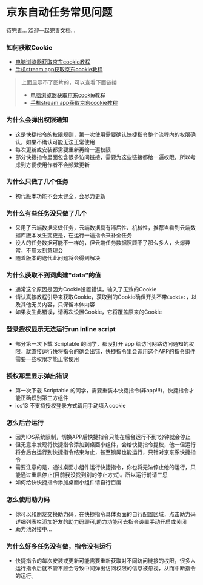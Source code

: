 # 京东自动任务常见问题

待完善...
欢迎一起完善文档...

### 如何获取Cookie
- [电脑浏览器获取京东cookie教程](https://github.com/leecobaby/shortcuts/blob/master/DOC/GetJdCookie1.md)
- [手机stream app获取京东cookie教程](https://github.com/leecobaby/shortcuts/blob/master/DOC/GetJdCookie2.md)
> 上面显示不了图片的，可以查看下面链接
> - [电脑浏览器获取京东cookie教程](https://gitee.com/leecobaby/shortcuts/blob/master/DOC/GetJdCookie1.md)
> - [手机stream app获取京东cookie教程](https://gitee.com/leecobaby/shortcuts/blob/master/DOC/GetJdCookie2.md)

### 为什么会弹出权限通知
- 这是快捷指令的权限规则，第一次使用需要确认快捷指令整个流程内的权限确认，如果不确认可能无法正常使用
- 每次更新或安装都需要重新再给一遍权限
- 部分快捷指令里面包含很多访问链接，需要为这些链接都给一遍权限，所以考虑到方便使用作者不会频繁更新

### 为什么只做了几个任务
- 初代版本功能不会太健全，会尽力更新

### 为什么有些任务没只做了几个
- 采用了云端数据来做任务，云端数据具有滞后性、机械性，推荐当看到云端数据库版本发生变更是，在运行一遍指令来补全任务
- 没人的任务数据可能不一样的，但云端任务数据照顾不了那么多人，火爆异常，不用太刻意理会
- 随着版本的迭代此问题将会得到解决

### 为什么获取不到词典建"data"的值
- 通常这个原因是因为Cookie设置错误，输入了无效的Cookie
- 请认真按教程引导来获取Cookie，获取到的Cookie确保开头不带`Cookie:`，以及其他无关内容，只保留本体内容
- 如果发生此错误，请再次设置Cookie，它将覆盖原来的Cookie

###  登录授权显示无法运行run inline script
- 部分第一次下载 Scriptable 的同学，都没打开 app 给访问网路访问通知的权限，就直接运行快将指令的确会出错，快捷指令里会调用这个APP的指令组件需要一些权限才能正常使用

### 授权那里显示弹出错误
- 第一次下载 Scriptable 的同学，需要重装本快捷指令(非app!!!)，快捷指令才能正确识别第三方组件
- ios13 不支持授权登录方式请用手动填入cookie

### 怎么后台运行
- 因为IOS系统限制，切换APP后快捷指令只能在后台运行不到1分钟就会停止
- 但无意中发现将快捷指令添加到桌面小组件，会给快捷指令提权，他一但运行将会后台运行到快捷指令结束为止，甚至锁屏也能运行，只针对京东系快捷指令
- 需要注意的是，通过桌面小组件运行快捷指令，你也将无法停止他的运行，只能通过重启停止(目前我没找到别的停止方式)。所以运行前请三思
- 如何给快快捷指令添加桌面小组件请自行百度

### 怎么使用助力码
- 你可以和朋友交换助力码，在快捷指令具体页面的自行配置区域，点击助力码详细列表栏添加好友的助力码即可,助力功能可去指令设置手动开启或关闭
- 助力池对接中...

### 为什么好多任务没有做，指令没有运行
- 快捷指令的每次安装或更新可能需要重新获取对不同访问链接的权限，很多人运行指令后就不管不顾会导致中间弹出访问权限的信息被忽视，从而中断指令的运行。
